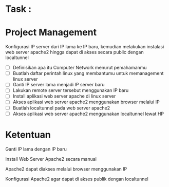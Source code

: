 # Task :

# Project Management​

Konfigurasi IP server dari IP lama ke IP baru, kemudian melakukan instalasi web server apache2 hingga dapat di akses secara public dengan localtunnel
- [ ] Definisikan apa itu Computer Network menurut pemahamanmu
- [ ] Buatlah daftar perintah linux yang membantumu untuk memanagement linux server
- [ ] Ganti IP server lama menjadi IP server baru
- [ ] Lakukan remote server tersebut menggunakan IP baru
- [ ] Install aplikasi web server apache di linux server
- [ ] Akses aplikasi web server apache2 menggunakan browser melalui IP
- [ ] Buatlah localtunnel pada web server apache2
- [ ] Akses aplikasi web server apache2 menggunakan localtunnel lewat HP

# Ketentuan​

Ganti IP lama dengan IP baru

Install Web Server Apache2 secara manual

Apache2 dapat diakses melalui browser menggunakan IP

Konfigurasi Apache2 agar dapat di akses publik dengan localtunnel

